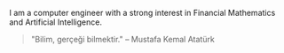 I am a computer engineer with a strong interest in Financial Mathematics and Artificial Intelligence.

> "Bilim, gerçeği bilmektir." – Mustafa Kemal Atatürk
